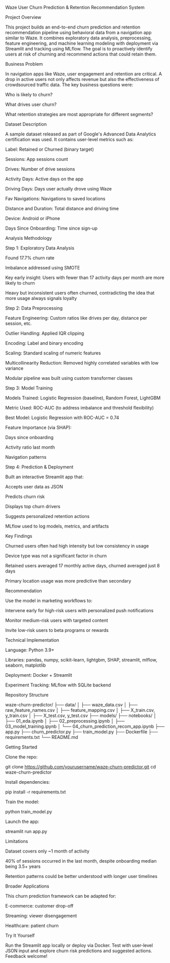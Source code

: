 Waze User Churn Prediction & Retention Recommendation System

Project Overview

This project builds an end-to-end churn prediction and retention recommendation pipeline using behavioral data from a navigation app similar to Waze. It combines exploratory data analysis, preprocessing, feature engineering, and machine learning modeling with deployment via Streamlit and tracking using MLflow. The goal is to proactively identify users at risk of churning and recommend actions that could retain them.

Business Problem

In navigation apps like Waze, user engagement and retention are critical. A drop in active users not only affects revenue but also the effectiveness of crowdsourced traffic data. The key business questions were:

Who is likely to churn?

What drives user churn?

What retention strategies are most appropriate for different segments?

Dataset Description

A sample dataset released as part of Google's Advanced Data Analytics certification was used. It contains user-level metrics such as:

Label: Retained or Churned (binary target)

Sessions: App sessions count

Drives: Number of drive sessions

Activity Days: Active days on the app

Driving Days: Days user actually drove using Waze

Fav Navigations: Navigations to saved locations

Distance and Duration: Total distance and driving time

Device: Android or iPhone

Days Since Onboarding: Time since sign-up

Analysis Methodology

Step 1: Exploratory Data Analysis

Found 17.7% churn rate

Imbalance addressed using SMOTE

Key early insight: Users with fewer than 17 activity days per month are more likely to churn

Heavy but inconsistent users often churned, contradicting the idea that more usage always signals loyalty

Step 2: Data Preprocessing

Feature Engineering: Custom ratios like drives per day, distance per session, etc.

Outlier Handling: Applied IQR clipping

Encoding: Label and binary encoding

Scaling: Standard scaling of numeric features

Multicollinearity Reduction: Removed highly correlated variables with low variance

Modular pipeline was built using custom transformer classes

Step 3: Model Training

Models Trained: Logistic Regression (baseline), Random Forest, LightGBM

Metric Used: ROC-AUC (to address imbalance and threshold flexibility)

Best Model: Logistic Regression with ROC-AUC = 0.74

Feature Importance (via SHAP):

Days since onboarding

Activity ratio last month

Navigation patterns

Step 4: Prediction & Deployment

Built an interactive Streamlit app that:

Accepts user data as JSON

Predicts churn risk

Displays top churn drivers

Suggests personalized retention actions

MLflow used to log models, metrics, and artifacts

Key Findings

Churned users often had high intensity but low consistency in usage

Device type was not a significant factor in churn

Retained users averaged 17 monthly active days, churned averaged just 8 days

Primary location usage was more predictive than secondary

Recommendation

Use the model in marketing workflows to:

Intervene early for high-risk users with personalized push notifications

Monitor medium-risk users with targeted content

Invite low-risk users to beta programs or rewards

Technical Implementation

Language: Python 3.9+

Libraries: pandas, numpy, scikit-learn, lightgbm, SHAP, streamlit, mlflow, seaborn, matplotlib

Deployment: Docker + Streamlit

Experiment Tracking: MLflow with SQLite backend

Repository Structure

waze-churn-predictor/
├── data/
│   ├── waze_data.csv
│   ├── raw_feature_names.csv
│   ├── feature_mapping.csv
│   ├── X_train.csv, y_train.csv
│   ├── X_test.csv, y_test.csv
├── models/
├── notebooks/
│   ├── 01_eda.ipynb
│   ├── 02_preprocessing.ipynb
│   ├── 03_model_training.ipynb
│   └── 04_churn_prediction_recom_app.ipynb
├── app.py
├── churn_predictor.py
├── train_model.py
├── Dockerfile
├── requirements.txt
└── README.md

Getting Started

Clone the repo:

git clone https://github.com/yourusername/waze-churn-predictor.git
cd waze-churn-predictor

Install dependencies:

pip install -r requirements.txt

Train the model:

python train_model.py

Launch the app:

streamlit run app.py

Limitations

Dataset covers only ~1 month of activity

40% of sessions occurred in the last month, despite onboarding median being 3.5+ years

Retention patterns could be better understood with longer user timelines

Broader Applications

This churn prediction framework can be adapted for:

E-commerce: customer drop-off

Streaming: viewer disengagement

Healthcare: patient churn

Try It Yourself

Run the Streamlit app locally or deploy via Docker. Test with user-level JSON input and explore churn risk predictions and suggested actions. Feedback welcome!


